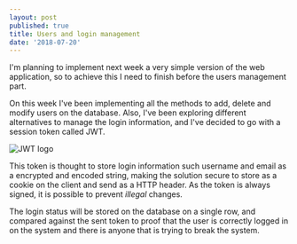 ```yaml
---
layout: post
published: true
title: Users and login management
date: '2018-07-20'
---
```

I'm planning to implement next week a very simple version of the web application, so to achieve this I need to finish before the users management part.

On this week I've been implementing all the methods to add, delete and modify users on the database. Also, I've been exploring different alternatives to manage the login information, and I've decided to go with a session token called JWT.

![JWT logo]( https://jwt.io/img/logo-asset.svg "Javascript Web Token: JWT")

This token is thought to store login information such username and email as a encrypted and encoded string, making the solution secure to store as a cookie on the client and send as a HTTP header. As the token is always signed, it is possible to prevent *illegal* changes.

The login status will be stored on the database on a single row, and compared against the sent token to proof that the user is correctly logged in on the system and there is anyone that is trying to break the system.
